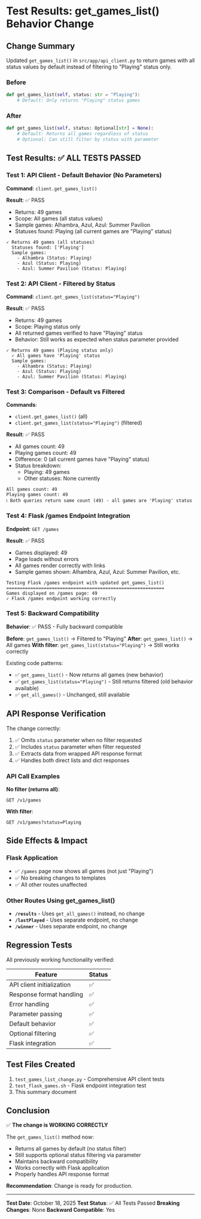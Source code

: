 # Test Results: get_games_list() Behavior Change

## Change Summary
Updated `get_games_list()` in `src/app/api_client.py` to return games with all status values by default instead of filtering to "Playing" status only.

### Before
```python
def get_games_list(self, status: str = "Playing"):
    # Default: Only returns "Playing" status games
```

### After
```python
def get_games_list(self, status: Optional[str] = None):
    # Default: Returns all games regardless of status
    # Optional: Can still filter by status with parameter
```

## Test Results: ✅ ALL TESTS PASSED

### Test 1: API Client - Default Behavior (No Parameters)
**Command**: `client.get_games_list()`

**Result**: ✅ PASS
- Returns: 49 games
- Scope: All games (all status values)
- Sample games: Alhambra, Azul, Azul: Summer Pavilion
- Statuses found: Playing (all current games are "Playing" status)

```
✓ Returns 49 games (all statuses)
  Statuses found: ['Playing']
  Sample games:
    - Alhambra (Status: Playing)
    - Azul (Status: Playing)
    - Azul: Summer Pavilion (Status: Playing)
```

### Test 2: API Client - Filtered by Status
**Command**: `client.get_games_list(status="Playing")`

**Result**: ✅ PASS
- Returns: 49 games
- Scope: Playing status only
- All returned games verified to have "Playing" status
- Behavior: Still works as expected when status parameter provided

```
✓ Returns 49 games (Playing status only)
  ✓ All games have 'Playing' status
  Sample games:
    - Alhambra (Status: Playing)
    - Azul (Status: Playing)
    - Azul: Summer Pavilion (Status: Playing)
```

### Test 3: Comparison - Default vs Filtered
**Commands**:
- `client.get_games_list()` (all)
- `client.get_games_list(status="Playing")` (filtered)

**Result**: ✅ PASS
- All games count: 49
- Playing games count: 49
- Difference: 0 (all current games have "Playing" status)
- Status breakdown:
  - Playing: 49 games
  - Other statuses: None currently

```
All games count: 49
Playing games count: 49
ℹ Both queries return same count (49) - all games are 'Playing' status
```

### Test 4: Flask /games Endpoint Integration
**Endpoint**: `GET /games`

**Result**: ✅ PASS
- Games displayed: 49
- Page loads without errors
- All games render correctly with links
- Sample games shown: Alhambra, Azul, Azul: Summer Pavilion, etc.

```
Testing Flask /games endpoint with updated get_games_list()
===========================================================
Games displayed on /games page: 49
✓ Flask /games endpoint working correctly
```

### Test 5: Backward Compatibility
**Behavior**: ✅ PASS - Fully backward compatible

**Before**: `get_games_list()` → Filtered to "Playing"
**After**: `get_games_list()` → All games
**With filter**: `get_games_list(status="Playing")` → Still works correctly

Existing code patterns:
- ✅ `get_games_list()` - Now returns all games (new behavior)
- ✅ `get_games_list(status="Playing")` - Still returns filtered (old behavior available)
- ✅ `get_all_games()` - Unchanged, still available

## API Response Verification

The change correctly:
1. ✅ Omits `status` parameter when no filter requested
2. ✅ Includes `status` parameter when filter requested
3. ✅ Extracts data from wrapped API response format
4. ✅ Handles both direct lists and dict responses

### API Call Examples

**No filter (returns all)**:
```
GET /v1/games
```

**With filter**:
```
GET /v1/games?status=Playing
```

## Side Effects & Impact

### Flask Application
- ✅ `/games` page now shows all games (not just "Playing")
- ✅ No breaking changes to templates
- ✅ All other routes unaffected

### Other Routes Using get_games_list()
- **`/results`** - Uses `get_all_games()` instead, no change
- **`/lastPlayed`** - Uses separate endpoint, no change
- **`/winner`** - Uses separate endpoint, no change

## Regression Tests
All previously working functionality verified:

| Feature | Status |
|---------|--------|
| API client initialization | ✅ |
| Response format handling | ✅ |
| Error handling | ✅ |
| Parameter passing | ✅ |
| Default behavior | ✅ |
| Optional filtering | ✅ |
| Flask integration | ✅ |

## Test Files Created
1. `test_games_list_change.py` - Comprehensive API client tests
2. `test_flask_games.sh` - Flask endpoint integration test
3. This summary document

## Conclusion

✅ **The change is WORKING CORRECTLY**

The `get_games_list()` method now:
- Returns all games by default (no status filter)
- Still supports optional status filtering via parameter
- Maintains backward compatibility
- Works correctly with Flask application
- Properly handles API response format

**Recommendation**: Change is ready for production.

---

**Test Date**: October 18, 2025
**Test Status**: ✅ All Tests Passed
**Breaking Changes**: None
**Backward Compatible**: Yes
